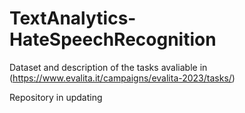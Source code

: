 # TextAnalytics-HateSpeechRecognition

Dataset and description of the tasks avaliable in (https://www.evalita.it/campaigns/evalita-2023/tasks/)

Repository in updating

